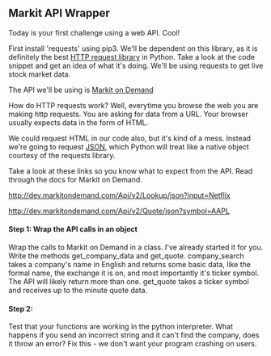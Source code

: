 ## Markit API Wrapper

Today is your first challenge using a web API. Cool!

First install 'requests' using pip3. We'll be dependent on this library, as it is definitely the best [HTTP request library](http://docs.python-requests.org/en/latest/) in Python. Take a look at the code snippet and get an idea of what it's doing. We'll be using requests to get live stock market data.

The API we'll be using is [Markit on Demand](http://dev.markitondemand.com/)

How do HTTP requests work? Well, everytime you browse the web you are making http requests. You are asking for data from a URL. Your browser usually expects data in the form of HTML.

We could request HTML in our code also, but it's kind of a mess. Instead we're going to request [JSON](http://en.wikipedia.org/wiki/JSON), which Python will treat like a native object courtesy of the requests library.

Take a look at these links so you know what to expect from the API. Read through the docs for Markit on Demand.

http://dev.markitondemand.com/Api/v2/Lookup/json?input=Netflix

http://dev.markitondemand.com/Api/v2/Quote/json?symbol=AAPL

#### Step 1: Wrap the API calls in an object  
Wrap the calls to Markit on Demand in a class. I've already started it for you. Write the methods get_company_data and get_quote. company_search takes a company's name in English and returns some basic data, like the formal name, the exchange it is on, and most importantly it's ticker symbol. The API will likely return more than one. get_quote takes a ticker symbol and receives up to the minute quote data.

#### Step 2:  
Test that your functions are working in the python interpreter. What happens if you send an incorrect string and it can't find the company, does it throw an error? Fix this - we don't want your program crashing on users.
